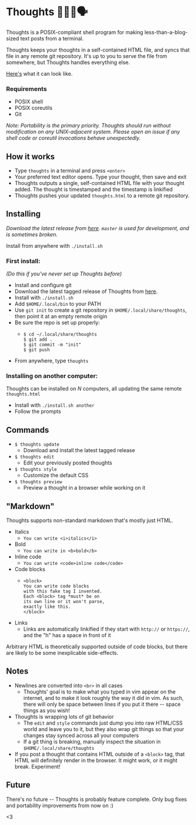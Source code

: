 # Thoughts :thought_balloon::woman_technologist::speaking_head:

Thoughts is a POSIX-compliant shell program for making less-than-a-blog-sized text posts from a terminal.

Thoughts keeps your thoughts in a self-contained HTML file, and syncs that file in any remote git repository. It's up to you to serve the file from somewhere, but Thoughts handles everything else.

[Here's](https://maren.hup.is/thoughts) what it can look like.

### Requirements

* POSIX shell
* POSIX coreutils
* Git

*Note: Portability is the primary priority. Thoughts should run without modification on any UNIX-adjacent system. Please open an issue if any shell code or coreutil invocations behave unexpectedly.*

## How it works

* Type `thoughts` in a terminal and press `<enter>`
* Your preferred text editor opens. Type your thought, then save and exit
* Thoughts outputs a single, self-contained HTML file with your thought added. The thought is timestamped and the timestamp is linkified
* Thoughts pushes your updated `thoughts.html` to a remote git repository. 

## Installing

*Download the latest release from [here](https://github.com/marenbeam/thoughts/releases). `master` is used for development, and is sometimes broken.*

Install from anywhere with `./install.sh`

### First install:

*(Do this if you've never set up Thoughts before)*
* Install and configure git
* Download the latest tagged release of Thoughts from [here](https://github.com/marenbeam/thoughts/releases).
* Install with `./install.sh`
* Add `$HOME/.local/bin` to your PATH
* Use `git init` to create a git repository in `$HOME/.local/share/thoughts`, then point it at an empty remote origin
* Be sure the repo is set up properly:
  * ```
    $ cd ~/.local/share/thoughts
    $ git add .
    $ git commit -m "init"
    $ git push
    ```
* From anywhere, type `thoughts`

### Installing on another computer:

Thoughts can be installed on *N* computers, all updating the same remote `thoughts.html`

* Install with `./install.sh another`
* Follow the prompts

## Commands

* `$ thoughts update`
  * Download and install the latest tagged release
* `$ thoughts edit`
  * Edit your previously posted thoughts
* `$ thoughts style`
  * Customize the default CSS
* `$ thoughts preview`
  * Preview a thought in a browser while working on it

## "Markdown"

Thoughts supports non-standard markdown that's mostly just HTML.

* Italics
  * `You can write <i>italics</i>`
* Bold
  * `You can write in <b>bold</b>`
* Inline code
  * `You can write <code>inline code</code>`
* Code blocks
  * ```
    <block>
    You can write code blocks
    with this fake tag I invented.
    Each <block> tag *must* be on
    its own line or it won't parse,
    exactly like this.
    </block>
    ```
* Links
  * Links are automatically linkified if they start with `http://` or `https://`, and the "h" has a space in front of it

Arbitrary HTML is theoretically supported outside of code blocks, but there are likely to be some inexplicable side-effects.

## Notes

* Newlines are converted into `<br>` in all cases
  * Thoughts' goal is to make what you typed in vim appear on the internet, and to make it look roughly the way it did in vim. As such, there will only be space between lines if you put it there -- space things as you wish!
* Thoughts is wrapping lots of git behavior
  * The `edit` and `style` commands just dump you into raw HTML/CSS world and leave you to it, but they also wrap git things so that your changes stay synced across all your computers
  * If a git thing is breaking, manually inspect the situation in `$HOME/.local/share/thoughts`
* If you post a thought that contains HTML outside of a `<block>` tag, that HTML will definitely render in the browser. It might work, or it might break. Experiment!

## Future

There's no future -- Thoughts is probably feature complete. Only bug fixes and portability improvements from now on :)

<3
